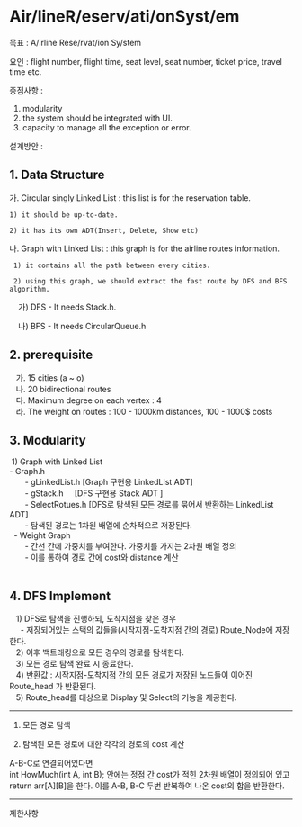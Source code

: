 # Air/lineR/eserv/ati/onSyst/em
목표 : A/irline Rese/rvat/ion Sy/stem 

요인 : flight number, flight time, seat level, seat number, ticket price, travel time etc.

중점사항 : 
 1) modularity 
 2) the system should be integrated with UI.
 3) capacity to manage all the exception or error.

설계방안 : 
## 1. Data Structure <br>

  가. Circular singly Linked List : this list is for the reservation table. 
    
    1) it should be up-to-date.
   
    2) it has its own ADT(Insert, Delete, Show etc) 
    
     
  나. Graph with Linked List : this graph is for the airline routes information.
  
     1) it contains all the path between every cities. 
     
     2) using this graph, we should extract the fast route by DFS and BFS algorithm.
     
     가) DFS 
       - It needs Stack.h.
        
     나) BFS
       - It needs CircularQueue.h
       
 ## 2. prerequisite <br>
    가. 15 cities (a ~ o) <br>
    나. 20 bidirectional routes<br>
    다. Maximum degree on each vertex : 4<br>
    라. The weight on routes : 100 - 1000km distances, 100 - 1000$ costs<br>
    
 ## 3. Modularity <br>
   1)  Graph with Linked List <br>
    - Graph.h <br>
        - gLinkedList.h [Graph 구현용 LinkedLIst ADT] <br>
        - gStack.h      [DFS 구현용 Stack ADT ] <br>
        - SelectRotues.h [DFS로 탐색된 모든 경로를 묶어서 반환하는 LinkedList ADT] <br>
        - 탐색된 경로는 1차원 배열에 순차적으로 저장된다.  <br>
    - Weight Graph <br>
        - 간선 간에 가중치를 부여한다. 가중치를 가지는 2차원 배열 정의<br>
        - 이를 통하여 경로 간에 cost와 distance 계산 <br>
    

 ## 4. DFS Implement
    1) DFS로 탐색을 진행하되, 도착지점을 찾은 경우  <br>
      - 저장되어있는 스택의 값들을(시작지점-도착지점 간의 경로) Route_Node에 저장한다. <br>
    2) 이후 백트래킹으로 모든 경우의 경로를 탐색한다. <br>
    3) 모든 경로 탐색 완료 시 종료한다. <br>
    4) 반환값 : 시작지점-도착지점 간의 모든 경로가 저장된 노드들이 이어진 Route_head 가 반환된다. <br>
    5) Route_head를 대상으로 Display 및 Select의 기능을 제공한다. <br>


***
1. 모든 경로 탐색


2. 탐색된 모든 경로에 대한 각각의 경로의 cost 계산

 A-B-C로 연결되어있다면  
int HowMuch(int A, int B); 안에는
정점 간 cost가 적힌 2차원 배열이 정의되어 있고
return arr[A][B]을 한다.
이를 A-B, B-C 두번 반복하여 나온 cost의 합을 반환한다.
 ***
 제한사항
